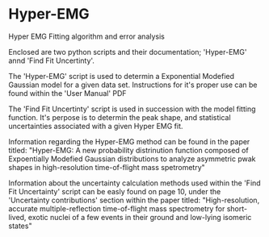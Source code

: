 # Hyper-EMG
Hyper EMG Fitting algorithm and error analysis

Enclosed are two python scripts and their documentation; 'Hyper-EMG' annd 'Find Fit Uncertinty'.

The 'Hyper-EMG' script is used to determin a Exponential Modefied Gaussian model for a given data set.
Instructions for it's proper use can be found within the 'User Manual' PDF

The 'Find Fit Uncertinty' script is used in succession with the model fitting function. It's perpose is to determin the peak shape,
and statistical uncertainties associated with a given Hyper EMG fit.

Information regarding the Hyper-EMG method can be found in the paper titled:
"Hyper-EMG: A new probability distrinution function composed of Expoentially Modefied Gaussian distributions to analyze asymmetric pwak shapes in high-resolution time-of-flight mass spetrometry"


Information about the uncertainty calculation methods used within the 'Find Fit Uncertainty' script can be easly found on page 10, 
under the 'Uncertainty contributions' section within the paper titled:
"High-resolution, accurate multiple-reflection time-of-flight mass spectrometry for short-lived, exotic
nuclei of a few events in their ground and low-lying isomeric states" 
